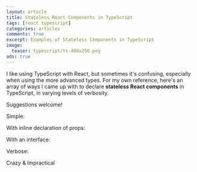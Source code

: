 ```yaml
---
layout: article
title: Stateless React Components in TypeScript
tags: [react typescript]
categories: articles
comments: true
excerpt: Examples of Stateless Components in TypeScript
image:
  teaser: typescript/ts-400x250.png
ads: true
---
```


I like using TypeScript with React, but sometimes it's confusing, especially
when using the more advanced types.  For my own reference, here's an array of ways 
I came up with to declare **stateless React components** in TypeScript, in varying levels 
of verbosity.

Suggestions welcome!

Simple:

<script src="https://gist.github.com/mikebridge/771f9fa8dc08e78fa39fff3cf2d5aba0.js"></script>

With inline declaration of props:

<script src="https://gist.github.com/mikebridge/7c0fc67c6298704e2a8fc660d7afe98d.js"></script>

With an interface:

<script src="https://gist.github.com/mikebridge/5f8ca49538df873da49c3205d421bc18.js"></script>

Verbose:

<script src="https://gist.github.com/mikebridge/7ce09ad441c2e239e6abd330c115561a.js"></script>

Crazy & Impractical

<script src="https://gist.github.com/mikebridge/9c01b5d703a245c209a29701b7822610.js"></script>
